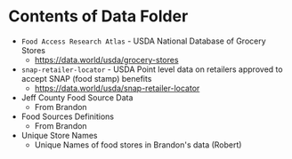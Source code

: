 # Contents of Data Folder

* `Food Access Research Atlas` - USDA National Database of Grocery Stores
    + https://data.world/usda/grocery-stores
* `snap-retailer-locator` - USDA Point level data on retailers approved to accept SNAP (food stamp) benefits
    + https://data.world/usda/snap-retailer-locator
* Jeff County Food Source Data
	+ From Brandon
* Food Sources Definitions
	+ From Brandon
* Unique Store Names
  + Unique Names of food stores in Brandon's data (Robert)
